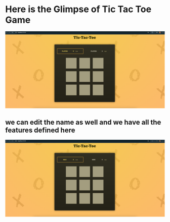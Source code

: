 # Here is the Glimpse of Tic Tac Toe Game

![Tic Tac Toe Game Screenshot](./public/tic-tac-toe-img1.png)

## we can edit the name as well and we have all the features defined here

![Tic Tac Toe Game Screenshot](./public/tic-tac-toe-img2.png)
